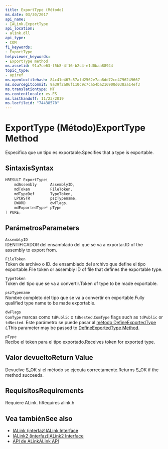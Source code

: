 ```yaml
---
title: ExportType (Método)
ms.date: 03/30/2017
api_name:
- IALink.ExportType
api_location:
- alink.dll
api_type:
- COM
f1_keywords:
- ExportType
helpviewer_keywords:
- ExportType method
ms.assetid: 91a7ce63-f5b8-4f16-b2c4-e1d0baa88944
topic_type:
- apiref
ms.openlocfilehash: 84c41e467c57afd2562e7aa8dd72ce4796249667
ms.sourcegitcommit: 9a39f2a06f110c9c7ca54ba216900d038aa14ef3
ms.translationtype: MT
ms.contentlocale: es-ES
ms.lasthandoff: 11/23/2019
ms.locfileid: "74438570"
---
```

# <a name="exporttype-method"></a><span data-ttu-id="15936-102">ExportType (Método)</span><span class="sxs-lookup"><span data-stu-id="15936-102">ExportType Method</span></span>
<span data-ttu-id="15936-103">Especifica que un tipo es exportable.</span><span class="sxs-lookup"><span data-stu-id="15936-103">Specifies that a type is exportable.</span></span>  
  
## <a name="syntax"></a><span data-ttu-id="15936-104">Sintaxis</span><span class="sxs-lookup"><span data-stu-id="15936-104">Syntax</span></span>  
  
```cpp  
HRESULT ExportType(  
    mdAssembly      AssemblyID,  
    mdToken         FileToken,  
    mdTypeDef       TypeToken,  
    LPCWSTR         pszTypename,  
    DWORD           dwFlags,  
    mdExportedType* pType  
) PURE;  
```  
  
## <a name="parameters"></a><span data-ttu-id="15936-105">Parámetros</span><span class="sxs-lookup"><span data-stu-id="15936-105">Parameters</span></span>  
 `AssemblyID`  
 <span data-ttu-id="15936-106">IDENTIFICADOR del ensamblado del que se va a exportar.</span><span class="sxs-lookup"><span data-stu-id="15936-106">ID of the assembly to export from.</span></span>  
  
 `FileToken`  
 <span data-ttu-id="15936-107">Token de archivo o ID. de ensamblado del archivo que define el tipo exportable.</span><span class="sxs-lookup"><span data-stu-id="15936-107">File token or assembly ID of file that defines the exportable type.</span></span>  
  
 `TypeToken`  
 <span data-ttu-id="15936-108">Token del tipo que se va a convertir.</span><span class="sxs-lookup"><span data-stu-id="15936-108">Token of type to be made exportable.</span></span>  
  
 `pszTypename`  
 <span data-ttu-id="15936-109">Nombre completo del tipo que se va a convertir en exportable.</span><span class="sxs-lookup"><span data-stu-id="15936-109">Fully qualified type name to be made exportable.</span></span>  
  
 `dwFlags`  
 <span data-ttu-id="15936-110">`ComType` marcas como `tdPublic` o `tdNested`.</span><span class="sxs-lookup"><span data-stu-id="15936-110">`ComType` flags such as `tdPublic` or `tdNested`.</span></span> <span data-ttu-id="15936-111">Este parámetro se puede pasar al [método DefineExportedType (](../metadata/imetadataassemblyemit-defineexportedtype-method.md).</span><span class="sxs-lookup"><span data-stu-id="15936-111">This parameter may be passed to [DefineExportedType Method](../metadata/imetadataassemblyemit-defineexportedtype-method.md).</span></span>  
  
 `pType`  
 <span data-ttu-id="15936-112">Recibe el token para el tipo exportado.</span><span class="sxs-lookup"><span data-stu-id="15936-112">Receives token for exported type.</span></span>  
  
## <a name="return-value"></a><span data-ttu-id="15936-113">Valor devuelto</span><span class="sxs-lookup"><span data-stu-id="15936-113">Return Value</span></span>  
 <span data-ttu-id="15936-114">Devuelve S_OK si el método se ejecuta correctamente.</span><span class="sxs-lookup"><span data-stu-id="15936-114">Returns S_OK if the method succeeds.</span></span>  
  
## <a name="requirements"></a><span data-ttu-id="15936-115">Requisitos</span><span class="sxs-lookup"><span data-stu-id="15936-115">Requirements</span></span>  
 <span data-ttu-id="15936-116">Requiere ALink. h</span><span class="sxs-lookup"><span data-stu-id="15936-116">Requires alink.h</span></span>  
  
## <a name="see-also"></a><span data-ttu-id="15936-117">Vea también</span><span class="sxs-lookup"><span data-stu-id="15936-117">See also</span></span>

- [<span data-ttu-id="15936-118">IALink (interfaz)</span><span class="sxs-lookup"><span data-stu-id="15936-118">IALink Interface</span></span>](ialink-interface.md)
- [<span data-ttu-id="15936-119">IALink2 (interfaz)</span><span class="sxs-lookup"><span data-stu-id="15936-119">IALink2 Interface</span></span>](ialink2-interface.md)
- [<span data-ttu-id="15936-120">API de ALink</span><span class="sxs-lookup"><span data-stu-id="15936-120">ALink API</span></span>](index.md)
